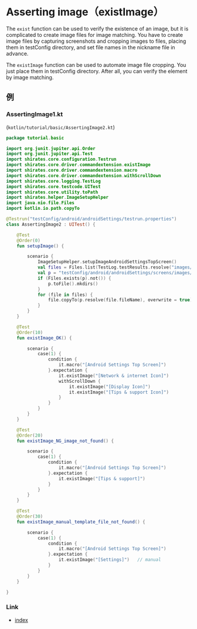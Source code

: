 # Asserting image（existImage）

The `exist` function can be used to verify the existence of an image, but it is complicated to create image files for
image matching. You have to create image files by capturing screenshots and cropping images to files, placing them in
testConfig directory, and set file names in the nickname file in advance.

The `existImage` function can be used to automate image file cropping.
You just place them in testConfig directory.
After all, you can verify the element by image matching.

## 例

### AssertingImage1.kt

(`kotlin/tutorial/basic/AssertingImage2.kt`)

```kotlin
package tutorial.basic

import org.junit.jupiter.api.Order
import org.junit.jupiter.api.Test
import shirates.core.configuration.Testrun
import shirates.core.driver.commandextension.existImage
import shirates.core.driver.commandextension.macro
import shirates.core.driver.commandextension.withScrollDown
import shirates.core.logging.TestLog
import shirates.core.testcode.UITest
import shirates.core.utility.toPath
import shirates.helper.ImageSetupHelper
import java.nio.file.Files
import kotlin.io.path.copyTo

@Testrun("testConfig/android/androidSettings/testrun.properties")
class AssertingImage2 : UITest() {

    @Test
    @Order(0)
    fun setupImage() {

        scenario {
            ImageSetupHelper.setupImageAndroidSettingsTopScreen()
            val files = Files.list(TestLog.testResults.resolve("images/androidSettingsTopScreen")).toList()
            val p = "testConfig/android/androidSettings/screens/images/androidSettingsTopScreen".toPath()
            if (Files.exists(p).not()) {
                p.toFile().mkdirs()
            }
            for (file in files) {
                file.copyTo(p.resolve(file.fileName), overwrite = true)
            }
        }
    }

    @Test
    @Order(10)
    fun existImage_OK() {

        scenario {
            case(1) {
                condition {
                    it.macro("[Android Settings Top Screen]")
                }.expectation {
                    it.existImage("[Network & internet Icon]")
                    withScrollDown {
                        it.existImage("[Display Icon]")
                        it.existImage("[Tips & support Icon]")
                    }
                }
            }
        }
    }

    @Test
    @Order(20)
    fun existImage_NG_image_not_found() {

        scenario {
            case(1) {
                condition {
                    it.macro("[Android Settings Top Screen]")
                }.expectation {
                    it.existImage("[Tips & support]")
                }
            }
        }
    }

    @Test
    @Order(30)
    fun existImage_manual_template_file_not_found() {

        scenario {
            case(1) {
                condition {
                    it.macro("[Android Settings Top Screen]")
                }.expectation {
                    it.existImage("[Settings]")   // manual
                }
            }
        }
    }

}
```

### Link

- [index](../../../index_ja.md)
